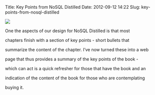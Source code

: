 Title: Key Points from NoSQL Distilled
Date: 2012-09-12 14:22
Slug: key-points-from-nosql-distilled

<div class="img floating">

[![](http://martinfowler.com/nosql.jpg)](http://martinfowler.com/articles/nosqlKeyPoints.html)

</div>

One the aspects of our design for NoSQL Distilled is that most

chapters finish with a section of key points - short bullets that

summarize the content of the chapter. I’ve now turned these into a web

page that thus provides a summary of the key points of the book -

which can act is a quick refresher for those that have the book and an

indication of the content of the book for those who are contemplating

buying it.

</p>

